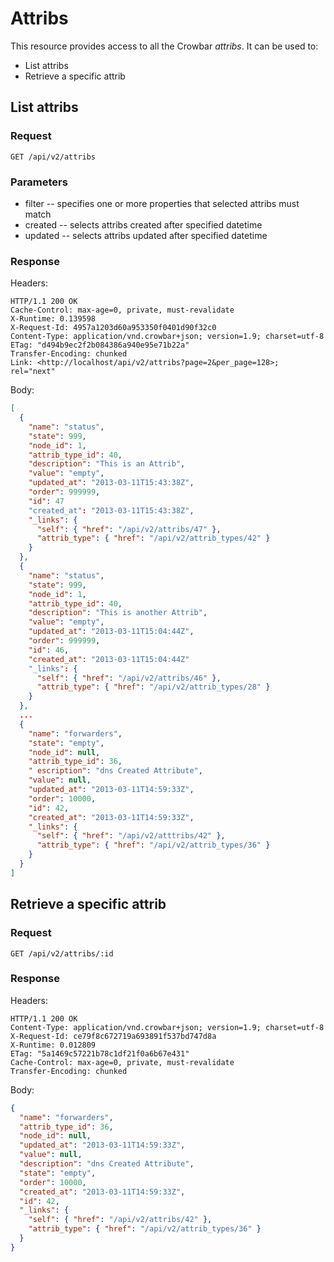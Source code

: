 # Attribs

This resource provides access to all the Crowbar *attribs*. It can be used to:

+ List attribs
+ Retrieve a specific attrib

## List attribs

### Request

```
GET /api/v2/attribs
```

### Parameters

+ filter -- specifies one or more properties that selected attribs must match
+ created -- selects attribs created after specified datetime
+ updated -- selects attribs updated after specified datetime

### Response

Headers:

```http
HTTP/1.1 200 OK
Cache-Control: max-age=0, private, must-revalidate
X-Runtime: 0.139598
X-Request-Id: 4957a1203d60a953350f0401d90f32c0
Content-Type: application/vnd.crowbar+json; version=1.9; charset=utf-8
ETag: "d494b9ec2f2b084386a940e95e71b22a"
Transfer-Encoding: chunked
Link: <http://localhost/api/v2/attribs?page=2&per_page=128>; rel="next"
```

Body:

```json
[
  {
    "name": "status",
    "state": 999,
    "node_id": 1,
    "attrib_type_id": 40,
    "description": "This is an Attrib",
    "value": "empty",
    "updated_at": "2013-03-11T15:43:38Z",
    "order": 999999,
    "id": 47
    "created_at": "2013-03-11T15:43:38Z",
    "_links": {
      "self": { "href": "/api/v2/attribs/47" },
      "attrib_type": { "href": "/api/v2/attrib_types/42" }
    }
  },
  {
    "name": "status",
    "state": 999,
    "node_id": 1,
    "attrib_type_id": 40,
    "description": "This is another Attrib",
    "value": "empty",
    "updated_at": "2013-03-11T15:04:44Z",
    "order": 999999,
    "id": 46,
    "created_at": "2013-03-11T15:04:44Z"
    "_links": {
      "self": { "href": "/api/v2/attribs/46" },
      "attrib_type": { "href": "/api/v2/attrib_types/28" }
    }
  },
  ...
  {
    "name": "forwarders",
    "state": "empty",
    "node_id": null,
    "attrib_type_id": 36,
    " escription": "dns Created Attribute",
    "value": null,
    "updated_at": "2013-03-11T14:59:33Z",
    "order": 10000,
    "id": 42,
    "created_at": "2013-03-11T14:59:33Z",
    "_links": {
      "self": { "href": "/api/v2/atttribs/42" },
      "attrib_type": { "href": "/api/v2/attrib_types/36" }
    }
  }
]
```

## Retrieve a specific attrib

### Request

```
GET /api/v2/attribs/:id
```

### Response

Headers:

```http
HTTP/1.1 200 OK
Content-Type: application/vnd.crowbar+json; version=1.9; charset=utf-8
X-Request-Id: ce79f8c672719a693891f537bd747d8a
X-Runtime: 0.012809
ETag: "5a1469c57221b78c1df21f0a6b67e431"
Cache-Control: max-age=0, private, must-revalidate
Transfer-Encoding: chunked
```

Body:

```json
{
  "name": "forwarders",
  "attrib_type_id": 36,
  "node_id": null,
  "updated_at": "2013-03-11T14:59:33Z",
  "value": null,
  "description": "dns Created Attribute",
  "state": "empty",
  "order": 10000,
  "created_at": "2013-03-11T14:59:33Z",
  "id": 42,
  "_links": {
    "self": { "href": "/api/v2/attribs/42" },
    "attrib_type": { "href": "/api/v2/attrib_types/36" }
  }
}
```
